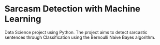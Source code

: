 # Sarcasm Detection with Machine Learning

Data Science project using Python. The project aims to detect sarcastic sentences through Classification using the Bernoulli Naive Bayes algorithm.
